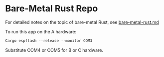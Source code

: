 # Bare-Metal Rust Repo
For detailed notes on the topic of bare-metal Rust, see [bare-metal-rust.md](..\bare-metal-rust.md)  

To run this app on the A hardware:
```PowerShell
Cargo espflash --release --monitor COM3
```

Substitute COM4 or COM5 for B or C hardware.